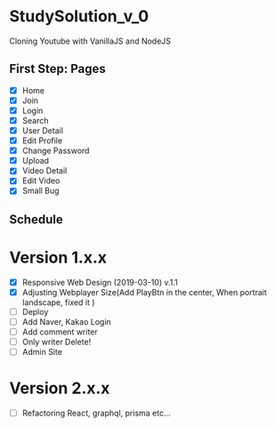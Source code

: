 # StudySolution_v_0

Cloning Youtube with VanillaJS and NodeJS


## First Step: Pages

- [x] Home
- [x] Join
- [x] Login
- [x] Search
- [x] User Detail
- [x] Edit Profile
- [x] Change Password
- [x] Upload
- [x] Video Detail
- [x] Edit Video
- [x] Small Bug

## Schedule

# Version 1.x.x

- [x] Responsive Web Design (2019-03-10) v.1.1
- [x] Adjusting Webplayer Size(Add PlayBtn in the center, When portrait landscape, fixed it )
- [ ] Deploy
- [ ] Add Naver, Kakao Login
- [ ] Add comment writer
- [ ] Only writer Delete!
- [ ] Admin Site

# Version 2.x.x

- [ ] Refactoring React, graphql, prisma etc...
